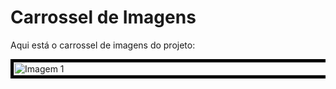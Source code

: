 # Carrossel de Imagens

Aqui está o carrossel de imagens do projeto:

<div style="width:100%; overflow:hidden; max-width:600px;">
  <div style="display: flex; transition: transform 0.5s ease;">
    <img src="https://i.postimg.cc/BbTzY3mV/1.png" alt="Imagem 1" style="width:100%; flex-shrink: 0; border: 5px solid black;">
    <img src="https://i.postimg.cc/brcM9r9n/2.png" alt="Imagem 2" style="width:100%; flex-shrink: 0; border: 5px solid black;">
    <img src="https://i.postimg.cc/0ycT189g/3.png" alt="Imagem 3" style="width:100%; flex-shrink: 0; border: 5px solid black;">
    <img src="https://i.postimg.cc/26BMWhhm/4.png" alt="Imagem 4" style="width:100%; flex-shrink: 0; border: 5px solid black;">
    <img src="https://i.postimg.cc/HLNFjBJB/5.png" alt="Imagem 5" style="width:100%; flex-shrink: 0; border: 5px solid black;">
    <img src="https://i.postimg.cc/PqJBtBqC/6.png" alt="Imagem 6" style="width:100%; flex-shrink: 0; border: 5px solid black;">
  </div>
</div>
